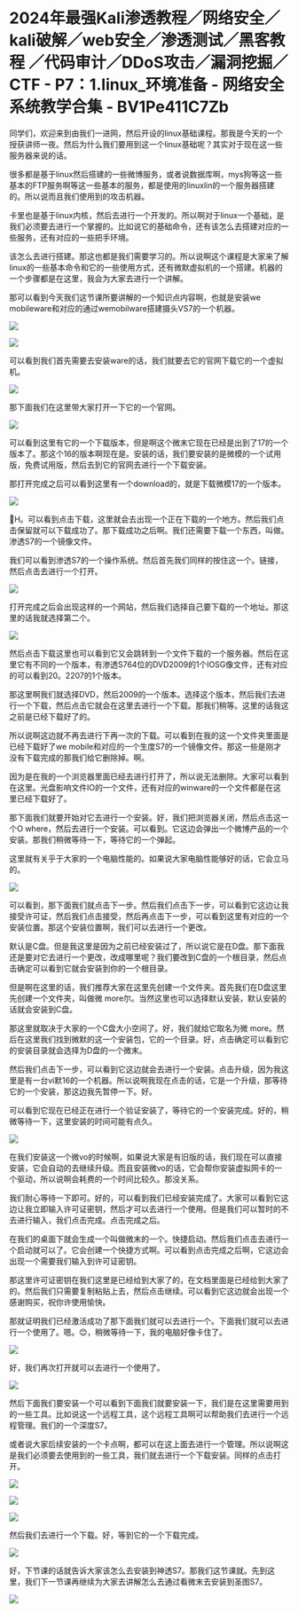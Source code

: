 # 2024年最强Kali渗透教程／网络安全／kali破解／web安全／渗透测试／黑客教程 ／代码审计／DDoS攻击／漏洞挖掘／CTF - P7：1.linux_环境准备 - 网络安全系统教学合集 - BV1Pe411C7Zb

同学们，欢迎来到由我们一进网，然后开设的linux基础课程。那我是今天的一个授获讲师一夜。然后为什么我们要用到这一个linux基础呢？其实对于现在这一些服务器来说的话。

很多都是基于linux然后搭建的一些微博服务，或者说数据库啊，mys狗等这一些基本的FTP服务啊等这一些基本的服务，都是使用的linuxlin的一个服务器搭建的。所以说而且我们使用到的攻击机器。

卡里也是基于linux内核，然后去进行一个开发的。所以啊对于linux一个基础，是我们必须要去进行一个掌握的。比如说它的基础命令，还有该怎么去搭建对应的一些服务，还有对应的一些把手环境。

该怎么去进行搭建。那这也都是我们需要学习的。所以说啊这个课程是大家来了解linux的一些基本命令和它的一些使用方式，还有微默虚拟机的一个搭建。机器的一个步骤都是在这里，我会为大家去进行一个讲解。

那可以看到今天我们这节课所要讲解的一个知识点内容啊，也就是安装we mobileware和对应的通过wemobilware搭建摄头VS7的一个机器。



![](img/62597fd73bbc0ef50c71dcbc9fb520a8_1.png)

![](img/62597fd73bbc0ef50c71dcbc9fb520a8_2.png)

可以看到我们首先需要去安装ware的话，我们就要去它的官网下载它的一个虚拟机。

![](img/62597fd73bbc0ef50c71dcbc9fb520a8_4.png)

那下面我们在这里带大家打开一下它的一个官网。

![](img/62597fd73bbc0ef50c71dcbc9fb520a8_6.png)

可以看到这里有它的一个下载版本，但是啊这个微末它现在已经是出到了17的一个版本了。那这个16的版本啊现在是。安装的话，我们要安装的是微模的一个试用版，免费试用版，然后去到它的官网去进行一个下载安装。

那打开完成之后可以看到这里有一个download的，就是下载微模17的一个版本。

![](img/62597fd73bbc0ef50c71dcbc9fb520a8_8.png)

🤧H。可以看到点击下载，这里就会去出现一个正在下载的一个地方。然后我们点击保留就可以下载成功了。那下载成功之后啊。我们还需要下载一个东西，叫做。渗透S7的一个镜像文件。

我们可以看到渗透S7的一个操作系统。然后首先我们同样的按住这一个。链接，然后点击去进行一个打开。

![](img/62597fd73bbc0ef50c71dcbc9fb520a8_10.png)

打开完成之后会出现这样的一个网站，然后我们选择自己要下载的一个地址。那这里的话我就选择第二个。

![](img/62597fd73bbc0ef50c71dcbc9fb520a8_12.png)

然后点击下载这里也可以看到它又会跳转到一个文件下载的一个服务器。然后在这里它有不同的一个版本，有渗透S764位的DVD2009的1个IOSG像文件，还有对应的可以看到20。2207的1个版本。

那这里啊我们就选择DVD，然后2009的一个版本。选择这个版本，然后我们去进行一个下载，然后点击它就会在这里去进行一个下载。那我们稍等。这里的话我这之前是已经下载好了的。

所以说啊这边就不再去进行下再一次的下载。可以看到在我的这一个文件夹里面是已经下载好了we mobile和对应的一个生度S7的一个镜像文件。那这一些是刚才没有下载完成的那我们给它删除掉。啊。

因为是在我的一个浏览器里面已经去进行打开了，所以说无法删除。大家可以看到在这里。光盘影响文件IO的一个文件，还有对应的winware的一个文件都是在这里已经下载好了。

那下面我们就要开始对它去进行一个安装。好，我们把浏览器关闭，然后点击这一个O where，然后去进行一个安装。可以看到。它这边会弹出一个微博产品的一个安装。那我们稍微等待一下，等待它的一个弹起。

这里就有关乎于大家的一个电脑性能的。如果说大家电脑性能够好的话，它会立马的。

![](img/62597fd73bbc0ef50c71dcbc9fb520a8_14.png)

可以看到，那下面我们就点击下一步。然后我们点击下一步，可以看到它这边让我接受许可证，然后我们点击接受，然后再点击下一步，可以看到这里有对应的一个安装位置。那这个安装位置啊，我们可以去进行一个更改。

默认是C盘。但是我这里是因为之前已经安装过了，所以说它是在D盘。那下面我还是要对它去进行一个更改，改成哪里呢？我们要改到C盘的一个根目录，然后点击确定可以看到它就会安装到你的一个根目录。

但是啊在这里的话，我们推荐大家在这里先创建一个文件夹。首先我们在D盘这里先创建一个文件夹，叫做微 more尔。当然这里也可以选择默认安装，默认安装的话就会安装到C盘。

那这里就取决于大家的一个C盘大小空间了。好，我们就给它取名为微 more。然后在这里我们找到微默的这一个安装包，它的一个目录。好，点击确定可以看到它的安装目录就会选择为D盘的一个微末。

然后我们点击下一步，可以看到它这边就会去进行一个安装。点击升级，因为我这里是有一台vi默16的一个机器。所以说啊我现在点击的话，它是一个升级，那等待它的一个安装，那这边我先暂停一下。好。

可以看到它现在已经正在进行一个验证安装了，等待它的一个安装完成。好的，稍微等待一下，这里安装的时间可能有点久。



![](img/62597fd73bbc0ef50c71dcbc9fb520a8_16.png)

在我们安装这一个微vo的时候啊，如果说大家是有旧版的话，我们现在可以直接安装，它会自动的去继续升级。而且安装微vo的话，它会帮你安装虚拟网卡的一个驱动，所以说啊会耗费的一个时间比较久。那没关系。

我们耐心等待一下即可。好的，可以看到我们已经安装完成了。大家可以看到它这边让我立即输入许可证密钥，然后才可以去进行一个使用。但是我们可以暂时的不去进行输入，我们点击完成。点击完成之后。

在我们的桌面下就会生成一个叫做微末的一个。快捷启动。然后我们点击去进行一个启动就可以了。它会创建一个快捷方式啊。可以看到点击完成之后啊，它这边会出现一个需要我们输入到许可证密钥。

那这里许可证密钥在我们这里是已经给到大家了的，在文档里面是已经给到大家了的。然后我们只需要复制粘贴上去，然后点击继续。可以看到它这边就会出现一个感谢购买，祝你许使用愉快。

那就证明我们已经激活成功了那下面我们就可以去进行一个。下面我们就可以去进行一个使用了。嗯。😊，稍微等待一下，我的电脑好像卡住了。



![](img/62597fd73bbc0ef50c71dcbc9fb520a8_18.png)

好，我们再次打开就可以去进行一个使用了。

![](img/62597fd73bbc0ef50c71dcbc9fb520a8_20.png)

然后下面我们要安装一个可以看到下面我们就要安装一下，我们是在这里需要用到的一些工具。比如说这一个远程工具，这个远程工具啊可以帮助我们去进行一个远程管理。我们的一个深度S7。

或者说大家后续安装的一个卡点啊，都可以在这上面去进行一个管理。所以说啊这是我们必须要去使用到的一些工具，我们就去进行一个下载安装。同样的点击打开。



![](img/62597fd73bbc0ef50c71dcbc9fb520a8_22.png)

![](img/62597fd73bbc0ef50c71dcbc9fb520a8_23.png)

![](img/62597fd73bbc0ef50c71dcbc9fb520a8_24.png)

然后我们去进行一个下载。好，等到它的一个下载完成。

![](img/62597fd73bbc0ef50c71dcbc9fb520a8_26.png)

好，下节课的话就告诉大家该怎么去安装到神透S7。那我们这节课就。先到这里，我们下一节课再继续为大家去讲解怎么去通过看微末去安装到圣图S7。



![](img/62597fd73bbc0ef50c71dcbc9fb520a8_28.png)
